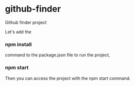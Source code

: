 # github-finder
Github finder project

Let's add the 
### npm install 
command to the package.json file to run the project, 

### npm start
Then you can access the project with the npm start command.
